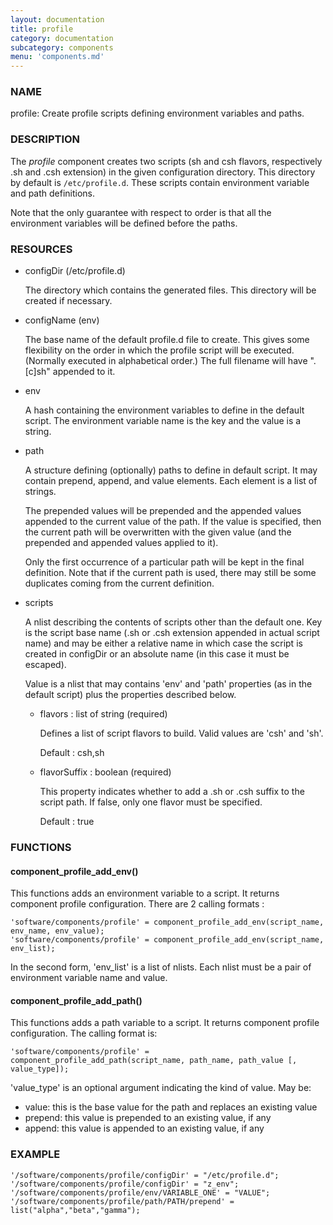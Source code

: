 ```yaml
---
layout: documentation
title: profile
category: documentation
subcategory: components
menu: 'components.md'
---
```

### NAME

profile: Create profile scripts defining environment variables and paths.

### DESCRIPTION

The _profile_ component creates two scripts (sh and csh flavors, respectively .sh and .csh extension) in
the given configuration directory.  This directory by default is
`/etc/profile.d`.  These scripts contain environment variable and path
definitions.

Note that the only guarantee with respect to order is that all the
environment variables will be defined before the paths.

### RESOURCES

- configDir (/etc/profile.d)

    The directory which contains the generated files.  This directory will
    be created if necessary.

- configName (env)

    The base name of the default profile.d file to create.  This gives some
    flexibility on the order in which the profile script will be executed.
    (Normally executed in alphabetical order.)  The full filename will
    have ".\[c\]sh" appended to it. 

- env 

    A hash containing the environment variables to define in the default script. The environment variable name is the key and the
    value is a string.

- path

    A structure defining (optionally) paths to define in default script. It may contain prepend, append, and value
    elements.  Each element is a list of strings. 

    The prepended values will be prepended and the appended values
    appended to the current value of the path.  If the value is specified,
    then the current path will be overwritten with the given value (and
    the prepended and appended values applied to it).

    Only the first occurrence of a particular path will be kept in the
    final definition.  Note that if the current path is used, there may
    still be some duplicates coming from the current definition. 

- scripts

    A nlist describing the contents of scripts other than the default one. Key is the script base name
    (.sh or .csh extension appended in actual script name) and may be either a relative name
    in which case the script is created in configDir or an absolute name (in this case it must be escaped).

    Value is a nlist that may contains 'env' and 'path' properties (as in the default script) plus the properties described
    below.

    - flavors : list of string (required)

        Defines a list of script flavors to build. Valid values are 'csh' and 'sh'.

        Default : csh,sh

    - flavorSuffix : boolean (required)

        This property indicates whether to add a .sh or .csh suffix to the script path. If false, only one flavor must be 
        specified.

        Default : true

### FUNCTIONS

#### component\_profile\_add\_env()

This functions adds an environment variable to a script. It returns component profile configuration. There are 2
calling formats :

    'software/components/profile' = component_profile_add_env(script_name, env_name, env_value);
    'software/components/profile' = component_profile_add_env(script_name, env_list);

In the second form, 'env\_list' is a list of nlists. Each nlist must be a pair of environment variable name and value.

#### component\_profile\_add\_path()

This functions adds a path variable to a script. It returns component profile configuration. The calling format is:

    'software/components/profile' = component_profile_add_path(script_name, path_name, path_value [, value_type]);

'value\_type' is an optional argument indicating the kind of value. May be:

- value: this is the base value for the path and replaces an existing value
- prepend: this value is prepended to an existing value, if any
- append: this value is appended to an existing value, if any

### EXAMPLE

    '/software/components/profile/configDir' = "/etc/profile.d";
    '/software/components/profile/configDir' = "z_env";
    '/software/components/profile/env/VARIABLE_ONE' = "VALUE";
    '/software/components/profile/path/PATH/prepend' = list("alpha","beta","gamma");
